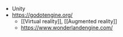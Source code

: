   - Unity
  - https://godotengine.org/
      - [[Virtual reality]],  [[Augmented     reality]]
      - https://www.wonderlandengine.com/